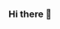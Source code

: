 ### Hi there 👋

<!--
**iamsubashprasad/iamsubashprasad** is a ✨ _special_ ✨ repository because its `README.md` (this file) appears on your GitHub profile.

Here are some ideas to get you started:

- 🔭 I’m currently working on AWS Machine learning deployment
- 🌱 I’m currently learning AIOps
- 👯 I’m looking to collaborate on Machine Learning
- 🤔 I’m looking for help with having good knowledge on supervised learning
- 💬 Ask me about RPA Automation and AWS
- 📫 How to reach me: iamsubashprasad@gmail.com
- 😄 Pronouns: ...
- ⚡ Fun fact: I am very friendly with sense of humor
-->

